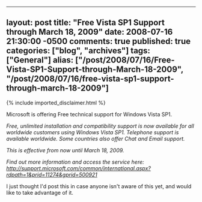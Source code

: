   ---
  layout: post
  title: "Free Vista SP1 Support through March 18, 2009"
  date: 2008-07-16 21:30:00 -0500
  comments: true
  published: true
  categories: ["blog", "archives"]
  tags: ["General"]
  alias: ["/post/2008/07/16/Free-Vista-SP1-Support-through-March-18-2009", "/post/2008/07/16/free-vista-sp1-support-through-march-18-2009"]
  ---
<!-- more -->
{% include imported_disclaimer.html %}
<p>
Microsoft is offering Free technical support for Windows Vista SP1.
</p>
<p>
<em>Free, unlimited installation and compatibility support is now available for all worldwide customers using Windows Vista SP1. Telephone support is available worldwide. Some countries also offer Chat and Email support.</em>
</p>
<p>
<em>This is effective from now until March 18, 2009.</em>
</p>
<p>
<em>Find out more information and access the service here: <a href="http://support.microsoft.com/common/international.aspx?rdpath=1&amp;prid=11274&amp;gprid=500921">http://support.microsoft.com/common/international.aspx?rdpath=1&amp;prid=11274&amp;gprid=500921</a></em>
</p>
<p>
I just thought I&#39;d post this in case anyone isn&#39;t aware of this yet, and would like to take advantage of it.
</p>

